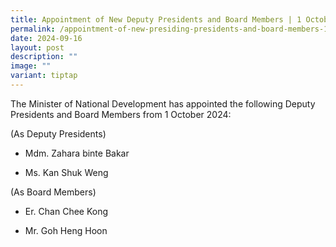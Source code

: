 ```yaml
---
title: Appointment of New Deputy Presidents and Board Members | 1 October 2024
permalink: /appointment-of-new-presiding-presidents-and-board-members-1-october-2024/
date: 2024-09-16
layout: post
description: ""
image: ""
variant: tiptap
---
```

<p>The Minister of National Development has appointed the following Deputy
Presidents and Board Members from 1 October 2024:</p>
<p>(As Deputy Presidents)</p>
<ul data-tight="true" class="tight">
<li>
<p>Mdm. Zahara binte Bakar</p>
</li>
<li>
<p>Ms. Kan Shuk Weng</p>
<p></p>
</li>
</ul>
<p>(As Board Members)</p>
<ul data-tight="true" class="tight">
<li>
<p>Er. Chan Chee Kong</p>
</li>
<li>
<p>Mr. Goh Heng Hoon</p>
</li>
</ul>
<p></p>